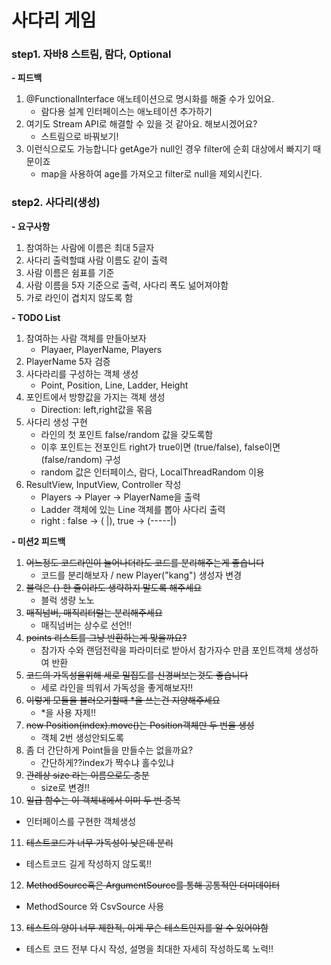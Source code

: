 # 사다리 게임
### step1. 자바8 스트림, 람다, Optional
**- 피드백**
1. @FunctionalInterface 애노테이션으로 명시화를 해줄 수가 있어요.
   * 람다용 설계 인터페이스는 애노테이션 추가하기
2. 여기도 Stream API로 해결할 수 있을 것 같아요. 해보시겠어요?
   * 스트림으로 바꿔보기!
3. 이런식으로도 가능합니다 getAge가 null인 경우 filter에 순회 대상에서 빠지기 때문이죠
   * map을 사용하여 age를 가져오고 filter로 null을 제외시킨다.

### step2. 사다리(생성)
**- 요구사항**
1. 참여하는 사람에 이름은 최대 5글자
2. 사다리 출력할떄 사람 이름도 같이 출력
3. 사람 이름은 쉼표를 기준
4. 사람 이름을 5자 기준으로 출력, 사다리 폭도 넒어져야함
5. 가로 라인이 겹치지 않도록 함

**- TODO List**
1. 참여하는 사람 객체를 만들아보자
   - Playaer, PlayerName, Players
2. PlayerName 5자 검증
3. 사다라리를 구성하는 객체 생성
   - Point, Position, Line, Ladder, Height
4. 포인트에서 방향값을 가지는 객체 생성
   - Direction: left,right값을 몪음
5. 사다리 생성 구현
   - 라인의 첫 포인트 false/random 값을 갖도록함
   - 이후 포인트는 전포인트 right가 true이면 (true/false), false이면 (false/random) 구성
   - random 값은 인터페이스, 람다, LocalThreadRandom 이용
6. ResultView, InputView, Controller 작성
   - Players -> Player -> PlayerName을 출력
   - Ladder 객체에 있는 Line 객체를 뽑아 사다리 출력
   - right : false -> (     |), true -> (-----|)

**- 미션2 피드백**
1. ~~어느정도 코드라인이 늘어나더라도 코드를 분리해주는게 좋습니다~~
   - 코드를 분리해보자 / new Player("kang") 생성자 변경 
2. ~~블럭은 {} 한 줄이라도 생략하지 말도록 해주세요~~
   - 블럭 생량 노노
3. ~~매직넘버, 매직리터럴는 분리해주세요~~
   - 매직넘버는 상수로 선언!!
4. ~~points 리스트를 그냥 반환하는게 맞을까요?~~
   - 참가자 수와 랜덤전략을 파라미터로 받아서 참가자수 만큼 포인트객체 생성하여 반환
5. ~~코드의 가독성을위해 세로 밀집도를 신경써보는것도 좋습니다~~
   - 세로 라인을 띄워서 가독성을 좋게해보자!!
6. ~~이렇게 모듈을 불러오기할때 *을 쓰는건 지양해주세요~~
   - *을 사용 자제!!
7. ~~new Position(index).move()는 Position객체만 두 번을 생성~~
   - 객체 2번 생성안되도록
8. 좀 더 간단하게 Point들을 만들수는 없을까요?
   - 간단하게??index가 짝수냐 홀수있냐
9. ~~관례상 size 라는 이름으로도 충분~~
   - size로 변경!!
10. ~~일급 함수는 이 객체내에서 이미 두 번 중복~~
   - 인터페이스를 구현한 객체생성
11. ~~테스트코드가 너무 가독성이 낮은데 분리~~
   - 테스트코드 길게 작성하지 않도록!!
12. ~~MethodSource혹은 ArgumentSource를 통해 공통적인 더미데이터~~
   - MethodSource 와 CsvSource 사용
13. ~~테스트의 양이 너무 제한적, 이게 무슨 테스트인지를 알 수 있어야함~~
   - 테스트 코드 전부 다시 작성, 설명을 최대한 자세히 작성하도록 노력!!
